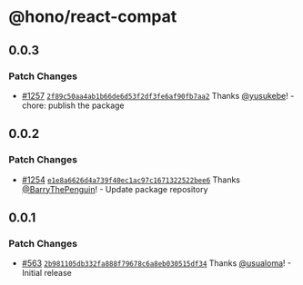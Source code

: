 # @hono/react-compat

## 0.0.3

### Patch Changes

- [#1257](https://github.com/honojs/middleware/pull/1257) [`2f89c50aa4ab1b66de6d53f2df3fe6af90fb7aa2`](https://github.com/honojs/middleware/commit/2f89c50aa4ab1b66de6d53f2df3fe6af90fb7aa2) Thanks [@yusukebe](https://github.com/yusukebe)! - chore: publish the package

## 0.0.2

### Patch Changes

- [#1254](https://github.com/honojs/middleware/pull/1254) [`e1e8a6626d4a739f40ec1ac97c1671322522bee6`](https://github.com/honojs/middleware/commit/e1e8a6626d4a739f40ec1ac97c1671322522bee6) Thanks [@BarryThePenguin](https://github.com/BarryThePenguin)! - Update package repository

## 0.0.1

### Patch Changes

- [#563](https://github.com/honojs/middleware/pull/563) [`2b981105db332fa888f79678c6a8eb030515df34`](https://github.com/honojs/middleware/commit/2b981105db332fa888f79678c6a8eb030515df34) Thanks [@usualoma](https://github.com/usualoma)! - Initial release
